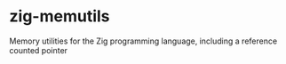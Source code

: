 # zig-memutils
Memory utilities for the Zig programming language, including a reference counted pointer
